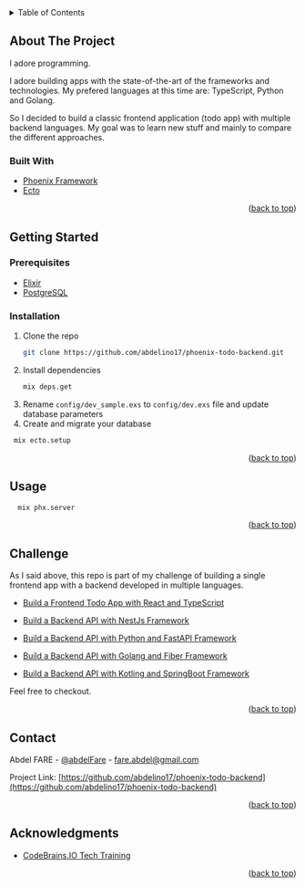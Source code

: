 <div id="top"></div>

<!-- TABLE OF CONTENTS -->
<details>
  <summary>Table of Contents</summary>
  <ol>
    <li>
      <a href="#about-the-project">About The Challenge</a>
      <ul>
        <li><a href="#built-with">Built With</a></li>
      </ul>
    </li>
    <li>
      <a href="#getting-started">Getting Started</a>
      <ul>
        <li><a href="#prerequisites">Prerequisites</a></li>
        <li><a href="#installation">Installation</a></li>
      </ul>
    </li>
    <li><a href="#usage">Usage</a></li>
    <li><a href="#challenge">Challenge</a></li>
    <li><a href="#contact">Contact</a></li>
    <li><a href="#acknowledgments">Acknowledgments</a></li>
  </ol>
</details>


<!-- ABOUT THE PROJECT -->
## About The Project

I adore programming. 

I adore building apps with the state-of-the-art of the frameworks and technologies. My prefered languages at this time are: TypeScript, Python and Golang. 

So I decided to build a classic frontend application (todo app) with multiple backend languages. My goal was to learn new stuff and mainly to compare the different approaches.


### Built With
* [Phoenix Framework](https://www.phoenixframework.org/)
* [Ecto](https://hexdocs.pm/ecto/Ecto.html)

<p align="right">(<a href="#top">back to top</a>)</p>



<!-- GETTING STARTED -->
## Getting Started

### Prerequisites

* [Elixir](https://elixir-lang.org/install.html)
* [PostgreSQL](https://www.postgresql.org/)



### Installation


1. Clone the repo
   ```sh
   git clone https://github.com/abdelino17/phoenix-todo-backend.git
   ```
2. Install dependencies
   ```sh
   mix deps.get
   ```
3. Rename `config/dev_sample.exs` to `config/dev.exs` file and update database parameters
4. Create and migrate your database
  ```sh
   mix ecto.setup
  ```

<p align="right">(<a href="#top">back to top</a>)</p>


<!-- USAGE EXAMPLES -->
## Usage


```sh
  mix phx.server 
```

<p align="right">(<a href="#top">back to top</a>)</p>



<!-- Challenge -->
## Challenge
As I said above, this repo is part of my challenge of building a single frontend app with a backend developed in multiple languages.

- [Build a Frontend Todo App with React and TypeScript](https://github.com/abdelino17/react-todo-frontend)

- [Build a Backend API with NestJs Framework](https://github.com/abdelino17/nestjs-todo-backend.git)

- [Build a Backend API with Python and FastAPI Framework](https://github.com/abdelino17/fastapi-todo-backend.git)

- [Build a Backend API with Golang and Fiber Framework](https://github.com/abdelino17/gofiber-todo-backend.git)

- [Build a Backend API with Kotling and SpringBoot Framework](https://github.com/abdelino17/springboot-todo-backend.git)


Feel free to checkout.

<p align="right">(<a href="#top">back to top</a>)</p>


<!-- CONTACT -->
## Contact

Abdel FARE - [@abdelFare](https://twitter.com/abdelFare) - fare.abdel@gmail.com

Project Link: [https://github.com/abdelino17/phoenix-todo-backend](https://github.com/abdelino17/phoenix-todo-backend)

<p align="right">(<a href="#top">back to top</a>)</p>



<!-- ACKNOWLEDGMENTS -->
## Acknowledgments

* [CodeBrains.IO Tech Training](https://www.udemy.com/user/james-coonce/)

<p align="right">(<a href="#top">back to top</a>)</p>
